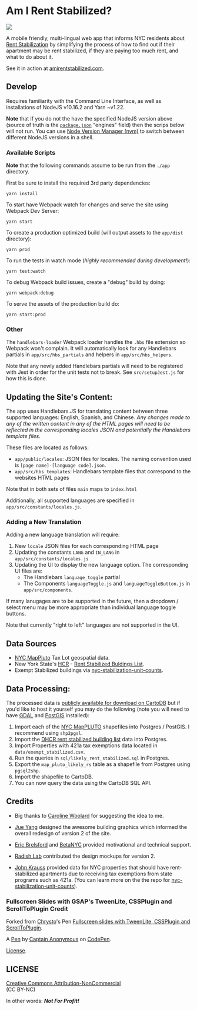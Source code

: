 Am I Rent Stabilized?
============================
![](app/assets/png/airs_landing_page.png)

A mobile friendly, multi-lingual web app that informs NYC residents about [Rent Stabilization](http://www.nycrgb.org/html/resources/faq/rentstab.html) by simplifying the process of how to find out if their apartment may be rent stabilized, if they are paying too much rent, and what to do about it.  

See it in action at [amirentstabilized.com](https://amirentstabilized.com/).

## Develop
Requires familiarity with the Command Line Interface, as well as installations of NodeJS v10.16.2 and Yarn ~v1.22.

**Note** that if you do not the have the specified NodeJS version above (source of truth is the [`package.json`](./app/package.json) "engines" field) then the scrips below will not run. You can use [Node Version Manager (nvm)](https://github.com/nvm-sh/nvm) to switch between different NodeJS versions in a shell.

### Available Scripts

**Note**  that the following commands assume to be run from the `./app` directory.

First be sure to install the required 3rd party dependencies:

```
yarn install
```

To start have Webpack watch for changes and serve the site using Webpack Dev Server:

```
yarn start
```

To create a production optimized build (will output assets to the `app/dist` directory):

```
yarn prod
```

To run the tests in watch mode (_highly recommended during development!_):

```
yarn test:watch
```

To debug Webpack build issues, create a "debug" build by doing:

```
yarn webpack:debug
```

To serve the assets of the production build do:

```
yarn start:prod
```

### Other

The `handlebars-loader` Webpack loader handles the `.hbs` file extension so Webpack won't complain. It will automatically look for any Handlebars partials in `app/src/hbs_partials` and helpers in `app/src/hbs_helpers`.

Note that any newly added Handlebars partials will need to be registered with Jest in order for the unit tests not to break. See `src/setupJest.js` for how this is done.


## Updating the Site's Content:
The app uses Handlebars.JS for translating content between three supported languages: English, Spanish, and Chinese. *Any changes made to any of the written content in any of the HTML pages will need to be reflected in the corresponding locales JSON and potentially the Handlebars template files*.

These files are located as follows:

- `app/public/locales`: JSON files for locales. The naming convention used is `[page name]-[language code].json`.
- `app/src/hbs_templates`: Handlebars template files that correspond to the websites HTML pages 

Note that in both sets of files `main` maps to `index.html`

Additionally, all supported languages are specified in `app/src/constants/locales.js`.

### Adding a New Translation

Adding a new language translation will require:

1. New `locale` JSON files for each corresponding HTML page
2. Updating the constants `LANG` and `IN_LANG` in `app/src/constants/locales.js`
3. Updating the UI to display the new language option. The corresponding UI files are:  
    - The Handlebars `language_toggle` partial
    - The Components `languageToggle.js` and `languageToggleButton.js` in `app/src/components`.

If many lanugages are to be supported in the future, then a dropdown / select menu may be more appropriate than individual language toggle buttons.

Note that currently "right to left" languages are not supported in the UI.

## Data Sources
- [NYC MapPluto](http://www.nyc.gov/html/dcp/html/bytes/dwn_pluto_mappluto.shtml) Tax Lot geospatial data.
- New York State's [HCR](http://www.nyshcr.org/) - [Rent Stabilized Buldings List](https://github.com/clhenrick/dhcr-rent-stabilized-data).
- Exempt Stabilized buildings via [nyc-stabilization-unit-counts](https://github.com/talos/nyc-stabilization-unit-counts).

## Data Processing:
The processed data is [publicly available for download on CartoDB](https://chenrick.carto.com/tables/map_pluto_likely_rs_2016v1/public/map) but if you'd like to host it yourself you may do the following (note you will need to have [GDAL](http://www.gdal.org/) and [PostGIS](http://postgis.net/) installed):

1. Import each of the [NYC MapPLUTO](http://www1.nyc.gov/site/planning/data-maps/open-data.page) shapefiles into Postgres / PostGIS. I recommend using `shp2pgsl`.
2. Import the [DHCR rent stabilized building list](https://github.com/clhenrick/dhcr-rent-stabilized-data/tree/master/csv) data into Postgres.
3. Import Properties with 421a tax exemptions data located in `data/exempt_stabilized.csv`.
4. Run the queries in `sql/likely_rent_stabilized.sql` in Postgres.
5. Export the `map_pluto_likely_rs` table as a shapefile from Postgres using `pgsql2shp`.
6. Import the shapefile to CartoDB.
7. You can now query the data using the CartoDB SQL API.

## Credits
- Big thanks to [Caroline Woolard](http://carolinewoolard.com/) for suggesting the idea to me.

- [Jue Yang](https://github.com/jueyang) designed the awesome building graphics which informed the overall redesign of version 2 of the site.

- [Eric Brelsford](http://ebrelsford.github.io/portfolio/) and [BetaNYC](http://betanyc.us/) provided motivational and technical support.

- [Radish Lab](http://radishlab.com/) contributed the design mockups for version 2.

- [John Krauss](http://blog.johnkrauss.com/) provided data for NYC properties that should have rent-stabilized apartments due to receiving tax exemptions from state programs such as 421a. (You can learn more on the the repo for [nyc-stabilization-unit-counts](https://github.com/talos/nyc-stabilization-unit-counts)).

### Fullscreen Slides with GSAP's TweenLite, CSSPlugin and ScrollToPlugin Credit
Forked from [Chrysto](http://codepen.io/bassta/)'s Pen [Fullscreen slides with TweenLite, CSSPlugin and ScrollToPlugin](http://codepen.io/bassta/pen/kDvmC/).

A [Pen](http://codepen.io/anon/pen/XJqaRg) by [Captain Anonymous](http://codepen.io/anon) on [CodePen](http://codepen.io/).

[License](http://codepen.io/anon/pen/XJqaRg/license).

## LICENSE
[Creative Commons Attribution-NonCommercial ](http://creativecommons.org/licenses/by-nc/4.0/)   
(CC BY-NC)

In other words: **_Not For Profit!_**
